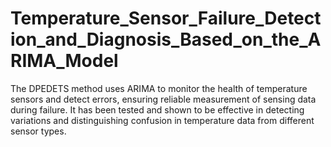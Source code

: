# Temperature_Sensor_Failure_Detection_and_Diagnosis_Based_on_the_ARIMA_Model
The DPEDETS method uses ARIMA to monitor the health of temperature sensors and detect errors, ensuring reliable measurement of sensing data during failure. It has been tested and shown to be effective in detecting variations and distinguishing confusion in temperature data from different sensor types.
